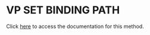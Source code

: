 <!---->
# VP SET BINDING PATH

Click [here](https://developer.4d.com/docs/ViewPro/method-list#vp-set-binding-path) to access the documentation for this method.

